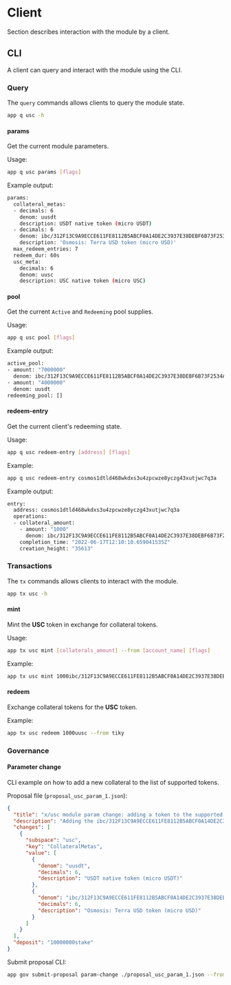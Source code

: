 # Client

Section describes interaction with the module by a client.

## CLI

A client can query and interact with the module using the CLI.

### Query

The `query` commands allows clients to query the module state.

```bash
app q usc -h
```

#### params

Get the current module parameters.

Usage:

```bash
app q usc params [flags]
```

Example output:

```bash
params:
  collateral_metas:
  - decimals: 6
    denom: uusdt
    description: USDT native token (micro USDT)
  - decimals: 6
    denom: ibc/312F13C9A9ECCE611FE8112B5ABCF0A14DE2C3937E38DEBF6B73F2534A83464E
    description: 'Osmosis: Terra USD token (micro USD)'
  max_redeem_entries: 7
  redeem_dur: 60s
  usc_meta:
    decimals: 6
    denom: uusc
    description: USC native token (micro USC)
```

#### pool

Get the current `Active` and `Redeeming` pool supplies.

Usage:

```bash
app q usc pool [flags]
```

Example output:

```bash
active_pool:
- amount: "7000000"
  denom: ibc/312F13C9A9ECCE611FE8112B5ABCF0A14DE2C3937E38DEBF6B73F2534A83464E
- amount: "4000000"
  denom: uusdt
redeeming_pool: []
```

#### redeem-entry

Get the current client's redeeming state.

Usage:

```bash
app q usc redeem-entry [address] [flags]
```

Example:

```bash
app q usc redeem-entry cosmos1dtld468wkdxs3u4zpcwze8yczg43xutjwc7q3a
```

Example output:

```bash
entry:
  address: cosmos1dtld468wkdxs3u4zpcwze8yczg43xutjwc7q3a
  operations:
  - collateral_amount:
    - amount: "1000"
      denom: ibc/312F13C9A9ECCE611FE8112B5ABCF0A14DE2C3937E38DEBF6B73F2534A83464E
    completion_time: "2022-06-17T12:10:10.659041535Z"
    creation_height: "35613"
```

### Transactions

The `tx` commands allows clients to interact with the module.

```bash
app tx usc -h
```

#### mint

Mint the **USC** token in exchange for collateral tokens.

Usage:

```bash
app tx usc mint [collaterals_amount] --from [account_name] [flags]
```

Example:

```bash
app tx usc mint 1000ibc/312F13C9A9ECCE611FE8112B5ABCF0A14DE2C3937E38DEBF6B73F2534A83464E --from tiky
```

#### redeem

Exchange collateral tokens for the **USC** token.

Example:

```bash
app tx usc redeem 1000uusc --from tiky
```

### Governance

#### Parameter change

CLI example on how to add a new collateral to the list of supported tokens.

Proposal file (`proposal_usc_param_1.json`):

```json
{
  "title": "x/usc module param change: adding a token to the supported collateral tokens array",
  "description": "Adding the ibc/312F13C9A9ECCE611FE8112B5ABCF0A14DE2C3937E38DEBF6B73F2534A83464E token (ibc/BE1BB42D4BE3C30D50B68D7C41DB4DFCE9678E8EF8C539F6E6A9345048894FCC received from the Osmosis via IBC)",
  "changes": [
    {
      "subspace": "usc",
      "key": "CollateralMetas",
      "value": [
        {
          "denom": "uusdt",
          "decimals": 6,
          "description": "USDT native token (micro USDT)"
        },
        {
          "denom": "ibc/312F13C9A9ECCE611FE8112B5ABCF0A14DE2C3937E38DEBF6B73F2534A83464E",
          "decimals": 6,
          "description": "Osmosis: Terra USD token (micro USD)"
        }
      ]
    }
  ],
  "deposit": "10000000stake"
}
```

Submit proposal CLI:

```bash
app gov submit-proposal param-change ./proposal_usc_param_1.json --from tiky
```
